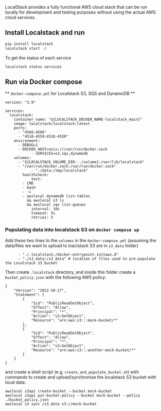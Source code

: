LocalStack provides a fully functional AWS cloud stack that can be run locally for development and testing purposes without using the actual AWS cloud services.

## Install Localstack and run

```sh
pip install localstack
localstack start -d
```

To get the status of each service

```sh
localstack status services
```

## Run via Docker compose

** `docker-compose.yml` for Localstack S3, SQS and DynamoDB **

```Docker
version: "3.9"

services:
  localstack:
    container_name: "${LOCALSTACK_DOCKER_NAME-localstack_main}"
    image: localstack/localstack:latest
    ports:
      - "4566:4566"
      - "4510-4559:4510-4559"
    environment:
      - DEBUG=1
      - DOCKER_HOST=unix:///var/run/docker.sock
			- SERVICES=s3,sqs,dynamodb
    volumes:
      - "${LOCALSTACK_VOLUME_DIR:-./volume}:/var/lib/localstack"
      - "/var/run/docker.sock:/var/run/docker.sock"
			- "./data:/tmp/localstack"
		healthcheck:
			test:
        - CMD
        - bash
        - -c
        - awslocal dynamodb list-tables
          && awslocal s3 ls
          && awslocal sqs list-queues
			interval: 10s
			timeout: 5s
			retries: 5
```

### Populating data into localstack S3 on `docker compose up`

Add these two lines to the `volumes` in the `docker-compose.yml` (assuming the data/files we want to upload to loaclstack S3 are in `s3_data` folder)

```
      - "./.localstack:/docker-entrypoint-initaws.d"
      - "./s3_data:/s3_data" # location of files used to pre-populate the Localstack S3 bucket
```

Then create `.localstack` directory, and inside this folder create a `bucket_policy.json` with the following AWS policy:

```
{
    "Version": "2012-10-17",
    "Statement": [
        {
            "Sid": "PublicReadGetObject",
            "Effect": "Allow",
            "Principal": "*",
            "Action": "s3:GetObject",
            "Resource": "arn:aws:s3:::mock-bucket/*"
        },
        {
            "Sid": "PublicReadGetObject",
            "Effect": "Allow",
            "Principal": "*",
            "Action": "s3:GetObject",
            "Resource": "arn:aws:s3:::another-mock-bucket/*"
        }
    ]
}
```

and create a shell script (e.g. `create_and_populate_bucket.sh`) with commands to create and upload/synchronise the localstack S3 bucket with local data:

```
awslocal s3api create-bucket --bucket mock-bucket
awslocal s3api put-bucket-policy --bucket mock-bucket --policy ./bucket_policy.json
awslocal s3 sync /s3_data s3://mock-bucket
```
